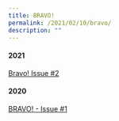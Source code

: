 ```yaml
---
title: BRAVO!
permalink: /2021/02/10/bravo/
description: ""
---
```

<h4>2021</h4>
<p><a href="https://blangahrisepri.moe.edu.sg/wp-content/uploads/2021/02/Bravo-Issue-2021.pdf">Bravo! Issue #2</a></p>

<h4>2020</h4>
<p><a href="https://blangahrisepri.moe.edu.sg/wp-content/uploads/2021/02/BRAVO_final_13Jan2020_FINAL-1.pdf">BRAVO! - Issue #1</a></p>
